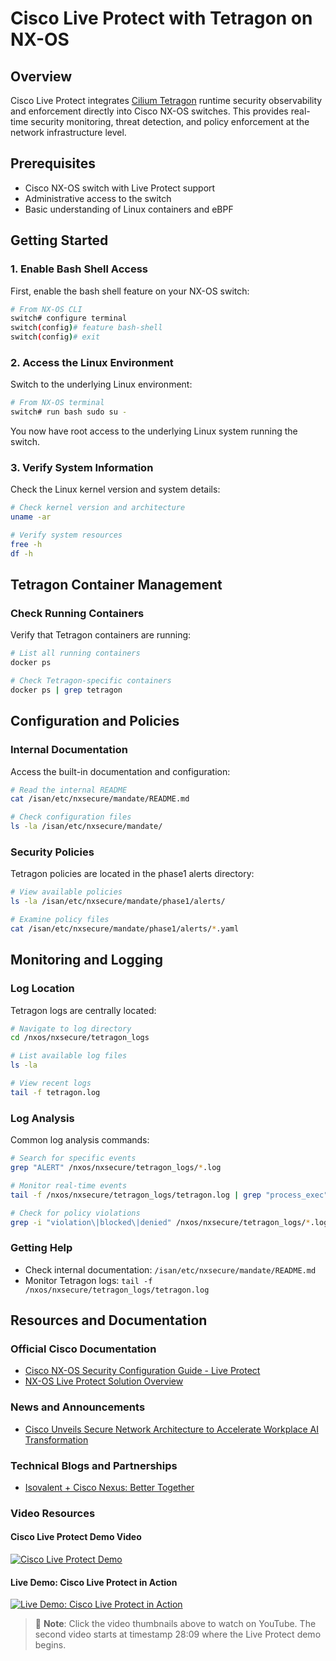 # Cisco Live Protect with Tetragon on NX-OS

## Overview

Cisco Live Protect integrates [Cilium Tetragon](https://tetragon.io/) runtime security observability and enforcement directly into Cisco NX-OS switches. This provides real-time security monitoring, threat detection, and policy enforcement at the network infrastructure level.

## Prerequisites

- Cisco NX-OS switch with Live Protect support
- Administrative access to the switch
- Basic understanding of Linux containers and eBPF

## Getting Started

### 1. Enable Bash Shell Access

First, enable the bash shell feature on your NX-OS switch:

```bash
# From NX-OS CLI
switch# configure terminal
switch(config)# feature bash-shell
switch(config)# exit
```

### 2. Access the Linux Environment

Switch to the underlying Linux environment:

```bash
# From NX-OS terminal
switch# run bash sudo su -
```

You now have root access to the underlying Linux system running the switch.

### 3. Verify System Information

Check the Linux kernel version and system details:

```bash
# Check kernel version and architecture
uname -ar

# Verify system resources
free -h
df -h
```

## Tetragon Container Management

### Check Running Containers

Verify that Tetragon containers are running:

```bash
# List all running containers
docker ps

# Check Tetragon-specific containers
docker ps | grep tetragon
```


## Configuration and Policies

### Internal Documentation

Access the built-in documentation and configuration:

```bash
# Read the internal README
cat /isan/etc/nxsecure/mandate/README.md

# Check configuration files
ls -la /isan/etc/nxsecure/mandate/
```

### Security Policies

Tetragon policies are located in the phase1 alerts directory:

```bash
# View available policies
ls -la /isan/etc/nxsecure/mandate/phase1/alerts/

# Examine policy files
cat /isan/etc/nxsecure/mandate/phase1/alerts/*.yaml
```
## Monitoring and Logging

### Log Location

Tetragon logs are centrally located:

```bash
# Navigate to log directory
cd /nxos/nxsecure/tetragon_logs

# List available log files
ls -la

# View recent logs
tail -f tetragon.log
```

### Log Analysis

Common log analysis commands:

```bash
# Search for specific events
grep "ALERT" /nxos/nxsecure/tetragon_logs/*.log

# Monitor real-time events
tail -f /nxos/nxsecure/tetragon_logs/tetragon.log | grep "process_exec"

# Check for policy violations
grep -i "violation\|blocked\|denied" /nxos/nxsecure/tetragon_logs/*.log
```


### Getting Help

- Check internal documentation: `/isan/etc/nxsecure/mandate/README.md`
- Monitor Tetragon logs: `tail -f /nxos/nxsecure/tetragon_logs/tetragon.log`

## Resources and Documentation

### Official Cisco Documentation
- [Cisco NX-OS Security Configuration Guide - Live Protect](https://www.cisco.com/c/en/us/td/docs/dcn/nx-os/nexus9000/106x/configuration/security/cisco-nexus-9000-series-nx-os-security-configuration-guide-release-106x/m-secure-nxos-with-cisco-live-protect.html#g-)
- [NX-OS Live Protect Solution Overview](https://www.cisco.com/c/en/us/products/collateral/ios-nx-os-software/nx-os-software/solution-overview-nx-os-live-protect.html)

### News and Announcements
- [Cisco Unveils Secure Network Architecture to Accelerate Workplace AI Transformation](https://newsroom.cisco.com/c/r/newsroom/en/us/a/y2025/m06/cisco-unveils-secure-network-architecture-to-accelerate-workplace-ai-transformation.html)

### Technical Blogs and Partnerships
- [Isovalent + Cisco Nexus: Better Together](https://isovalent.com/blog/post/isovalent-cisco-nexus-better-together/)

### Video Resources

#### Cisco Live Protect Demo Video
[![Cisco Live Protect Demo](https://img.youtube.com/vi/9mKFCtyw_VU/maxresdefault.jpg)](https://youtu.be/9mKFCtyw_VU)

#### Live Demo: Cisco Live Protect in Action
[![Live Demo: Cisco Live Protect in Action](https://img.youtube.com/vi/JDvmlECqYg4/hqdefault.jpg)](https://www.youtube.com/watch?v=JDvmlECqYg4&t=1689)

> 🎥 **Note**: Click the video thumbnails above to watch on YouTube. The second video starts at timestamp 28:09 where the Live Protect demo begins.
